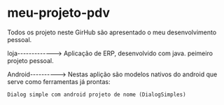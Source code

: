 # meu-projeto-pdv

Todos os projeto neste GirHub são apresentado o meu desenvolvimento pessoal.

loja-------------> Aplicação de ERP, desenvolvido com java. peimeiro projeto pessoal.

Android----------> Nestas aplição são modelos nativos do android que serve como ferramentas já prontas:

	Dialog simple com android projeto de nome (DialogSimples)
	